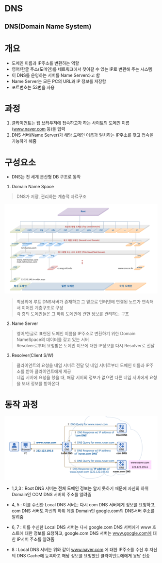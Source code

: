 DNS
===================================
DNS(Domain Name System)
-----------------------------------
# 개요
* 도메인 이름과 IP주소를 변환하는 역할   
* 영어/한글 주소(도메인)를 네트워크에서 찾아갈 수 있는 IP로 변환해 주는 시스템   
* 이 DNS를 운영하는 서버를 Name Server라고 함   
* Name Server는 모든 PC의 URL과 IP 정보를 저장함   
* 포트번호는 53번을 사용   
 
# 과정
1. 클라이언트는 웹 브라우저에 접속하고자 하는 사이트의 도메인 이름(www.naver.com 등)을 입력
2. DNS 서버(Name Server)가 해당 도메인 이름과 일치하는 IP주소를 찾고 접속을 가능하게 해줌

# 구성요소
* DNS는 전 세계 분산형 DB 구조로 동작   
1. Domain Name Space   
> DNS가 저장, 관리하는 계층적 자료구조   

![Alt text](DNS.PNG)   
   
> 최상위에 루트 DNS서버가 존재하고 그 밑으로 인터넷에 연결된 노드가 연속해서 이어진 계층구조로 구성   
> 각 층의 도메인들은 그 하위 도메인에 관한 정보를 관리하는 구조   

2. Name Server  
> 영어/한글로 표현된 도메인 이름을 IP주소로 변환하기 위한 Domain NameSpace의 데이터를 갖고 있는 서버   
> Resolver로부터 요청받은 도메인 이므에 대한 IP정보를 다시 Resolver로 전달   

3. Resolver(Client S/W)   
> 클라이언트의 요청을 네임 서버로 전달 및 네임 서버로부터 도메인 이름과 IP주소를 받아 클라이언트에게 제공   
> 네임 서버에 요청을 했을 때, 해당 서버의 정보가 없으면 다른 네임 서버에게 요청을 보내 정보를 받아온다   

# 동작 과정

![Alt text](DNS2.PNG)   
   
* 1,2,3 : Root DNS 서버는 전체 도메인 정보는 알지 못하기 때문에 자신의 하위 Domain인 COM DNS 서버의 주소를 알려줌

* 4, 5 : 이를 수신한 Local DNS 서버는 다시 com DNS 서버에게 정보를 요청하고, com DNS 서버도 자신의 하위 레벨 Domain인 google.com의 DNS서버 주소를 알려줌

* 6, 7 : 이를 수신한 Local DNS 서버는 다시 google.com DNS 서버에게 www 호스트에 대한 정보를 요청하고, google.com DNS 서버는 www.google.com에 대한 IP서버 주소를 알려줌

* 8 : Local DNS 서버는 위와 같이 www.naver.com 에 대한 IP주소를 수신 후 자신의 DNS Cache에 등록하고 해당 정보를 요청했던 클라이언트에에게 응답 전송



















  
